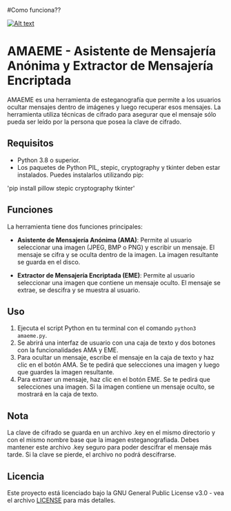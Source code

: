 #Como funciona??


[![Alt text](https://img.youtube.com/vi/XXPPE2gnC1Q/0.jpg)](https://www.youtube.com/watch?v=XXPPE2gnC1Q)



# AMAEME - Asistente de Mensajería Anónima y Extractor de Mensajería Encriptada

AMAEME es una herramienta de esteganografía que permite a los usuarios ocultar mensajes dentro de imágenes y luego recuperar esos mensajes. 
La herramienta utiliza técnicas de cifrado para asegurar que el mensaje sólo pueda ser leído por la persona que posea la clave de cifrado.

## Requisitos

- Python 3.8 o superior.
- Los paquetes de Python PIL, stepic, cryptography y tkinter deben estar instalados. Puedes instalarlos utilizando pip:

'pip install pillow stepic cryptography tkinter'


## Funciones

La herramienta tiene dos funciones principales:

- **Asistente de Mensajería Anónima (AMA)**: Permite al usuario seleccionar una imagen (JPEG, BMP o PNG) y escribir un mensaje. 
El mensaje se cifra y se oculta dentro de la imagen. La imagen resultante se guarda en el disco.

- **Extractor de Mensajería Encriptada (EME)**: Permite al usuario seleccionar una imagen que contiene un mensaje oculto. 
El mensaje se extrae, se descifra y se muestra al usuario.

## Uso

1. Ejecuta el script Python en tu terminal con el comando `python3 amaeme.py`.
2. Se abrirá una interfaz de usuario con una caja de texto y dos botones con la funcionalidades AMA y EME.
3. Para ocultar un mensaje, escribe el mensaje en la caja de texto y haz clic en el botón AMA. 
Se te pedirá que selecciones una imagen y luego que guardes la imagen resultante.
4. Para extraer un mensaje, haz clic en el botón EME. Se te pedirá que selecciones una imagen. 
Si la imagen contiene un mensaje oculto, se mostrará en la caja de texto.

## Nota

La clave de cifrado se guarda en un archivo .key en el mismo directorio y con el mismo nombre base que la imagen esteganografiada. 
Debes mantener este archivo .key seguro para poder descifrar el mensaje más tarde. Si la clave se pierde, el archivo no podrá descifrarse.

## Licencia

Este proyecto está licenciado bajo la GNU General Public License v3.0 - vea el archivo [LICENSE](LICENSE) para más detalles.

